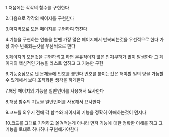 1.처음에는 각각의 함수를 구현한다

2.다음으로 각각의 페이지를 구현한다

3.마지막으로 모든 페이지를 구현하여 합친다

4.기능을 구현하는 연습을 할땐 가장 많은 페이지에서 반복되는것을 우선적으로 한다 가장 자주 반복되는것을 우선적으로 한다

5.페이지의 모든것을 구현하려고 하면 본유적이지 않은 인지부하가 많이 발생한다 그 페이지의 핵심적인 기능을 리스트 업하고 그 기능만 구현

6.기능중심으로 낸 문제들에 번호를 붙인다 번호를 붙이는것은 해야할 일의 양을 가늠할 수 있게해서 보다 조직화된 생각을 하게한다

7.해당 페이지의 기능을 일반언어를 사용해서 묘사한다

8.해당 함수의 기능을 일반언어를 사용해서 묘사한다

9.코드를 외우기 전에 각 함수와 페이지의 기능을 정확히 이해하는것이 먼저다

10.코드를 그대로 기억하고 옮겨적는게 아니라 먼저 기능에 대한 정확한 이해를 하고 그 기능을 토대로 하나하나 구현해가야한다
